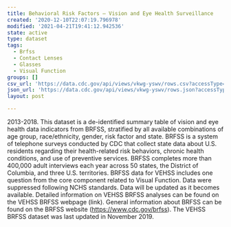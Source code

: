 ```yaml
---
title: Behavioral Risk Factors – Vision and Eye Health Surveillance
created: '2020-12-10T22:07:19.796978'
modified: '2021-04-21T19:41:12.942536'
state: active
type: dataset
tags:
  - Brfss
  - Contact Lenses
  - Glasses
  - Visual Function
groups: []
csv_url: 'https://data.cdc.gov/api/views/vkwg-yswv/rows.csv?accessType=DOWNLOAD'
json_url: 'https://data.cdc.gov/api/views/vkwg-yswv/rows.json?accessType=DOWNLOAD'
layout: post

---
```

2013-2018. This dataset is a de-identified summary table of vision and eye health data indicators from BRFSS, stratified by all available combinations of age group, race/ethnicity, gender, risk factor and state. BRFSS is a system of telephone surveys conducted by CDC that collect state data about U.S. residents regarding their health-related risk behaviors, chronic health conditions, and use of preventive services. BRFSS completes more than 400,000 adult interviews each year across 50 states, the District of Columbia, and three U.S. territories. BRFSS data for VEHSS includes one question from the core component related to Visual Function. Data were suppressed following NCHS standards. Data will be updated as it becomes available. Detailed information on VEHSS BRFSS analyses can be found on the VEHSS BRFSS webpage (link). General information about BRFSS can be found on the BRFSS website (https://www.cdc.gov/brfss). The VEHSS BRFSS dataset was last updated in November 2019.
